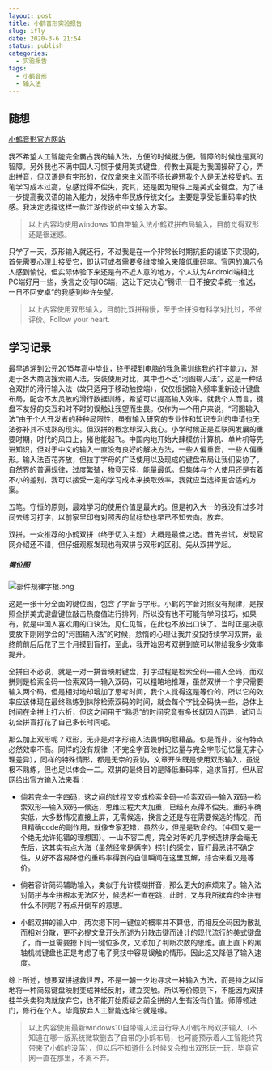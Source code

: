 ```yaml
---
layout: post
title: 小鹤音形实验报告
slug: ifly
date: 2020-3-6 21:54
status: publish
categories:
  - 实验报告
tags: 
  - 小鹤音形
  - 输入法
---
```

## 随想

[小鹤音形官方网站](https://www.flypy.com)

我不希望人工智能完全霸占我的输入法，方便的时候挺方便，智障的时候也是真的智障。另外我也不满中国人习惯于使用美式键盘，传教士真是为我国操碎了心，弄出拼音，但汉语是有字形的，仅仅拿来主义而不扬长避短我个人是无法接受的。五笔学习成本过高，总感觉得不偿失，究其，还是因为硬件上是美式全键盘。为了进一步提高我汉语的输入能力，发扬中华民族传统文化，主要是享受低重码率的快感。我决定选择这样一款江湖传说的中文输入方案。

> 以上内容均使用windows 10自带输入法小鹤双拼布局输入，目前觉得双形还是很迷惑。

只学了一天，双形输入就还行，不过我是在一个非常长时期抗拒的铺垫下实现的，首先需要心理上接受它，即认可或者需要多维度输入来降低重码率。官网的演示令人感到愉悦，但实际体验下来还是有不近人意的地方，个人认为Android端相比PC端好用一些，换言之没有IOS端，这让下定决心“腾讯一日不接安卓统一推送，一日不回安卓”的我感到些许失望。

> 以上内容使用双形输入，目前比双拼稍慢，至于全拼没有科学对比过，不做评价。Follow your heart.

## 学习记录

最早追溯到公元2015年高中毕业，终于摸到电脑的我急需训练我的打字能力，游走于各大商店搜索输入法，安装使用对比，其中也不乏“河图输入法”，这是一种结合双拼的滑行输入法（故只适用于移动触控端），仅仅根据输入频率重新设计键盘布局，配合不太灵敏的滑行数据训练，希望可以提高输入效率。就我个人而言，键盘不友好的交互和时不时的误触让我望而生畏。仅作为一个用户来说，“河图输入法”由于个人开发者的种种局限性，虽有输入研究的专业性和知识专利的申请也无法弥补其不成熟的现实。但双拼的概念却深入我心。小学时候正是互联网发展的重要时期，时代的风口上，猪也能起飞。中国内地开始大肆模仿计算机、单片机等先进知识，但对于中文的输入一直没有良好的解决方法，一些人偏重音，一些人偏重形。输入法百花齐放，但拉丁字母的广泛使用以及现成的键盘布局让我们妥协了，自然界的普遍规律，过度繁殖，物竞天择，能量最低。但集体与个人使用还是有着不小的差别，我可以接受一定的学习成本来换取效率，我就应当选择更合适的方案。

五笔。守恒的原则，最难学习的使用价值是最大的。但是初入大一的我没有过多时间去练习打字，以前家里印有对照表的鼠标垫也早已不知去向。放弃。

双拼。一众推荐的小鹤双拼（终于切入主题）大概是最佳之选。首先尝试，发现官网介绍还不错，但仔细观察发现也有双拼与双形的区别。先从双拼学起。

##### 键位图

![部件规律字根.png](https://cdn.nlark.com/yuque/0/2020/png/645059/1579094901587-88900d21-4922-4cbf-b61b-19ac77373a5a.png)

这是一张十分全面的键位图，包含了字音与字形。小鹤的字音对照没有规律，是按照全拼美式键盘键位敲击热度值进行排列，所以没有也不可能有学习技巧，如果有，就是中国人喜欢用的口诀法，见仁见智，在此也不放出口诀了。当时正是决意要放下刚刚学会的“河图输入法”的时候，怠惰的心理让我并没投持续学习双拼，最终前前后后花了三个月摸到盲打，至此，我开始思考双拼到底可以带给我多少效率提升。

全拼自不必说，就是一对一拼音映射键盘，打字过程是检索全码—输入全码，而双拼则是检索全码—检索双码—输入双码，可以粗略地推理，虽然双拼一个字只需要输入两个码，但是相对地却增加了思考时间，我个人觉得这是等价的，所以它的效率应该体现在最终熟练到抹除检索双码的时间，就会每个字比全码快一些，总体上时间在全拼上打六折，但这之间用于“熟悉”的时间究竟有多长就因人而异，试问当初全拼盲打花了自己多长时间呢。

那么加上双形呢？双形，无非是对字形输入法畏惧的慰藉品，似是而非，没有特点必然效率不高。同样的没有规律（不完全字音映射记忆量与完全字形记忆量无非心理差异），同样的特殊情形，都是无奈的妥协，文章开头既是使用双形输入，虽说极不熟练，但也足以体会一二。双拼的最终目的是降低重码率，追求盲打。但从官网给出官方输入法来看：

- 倘若完全一字四码，这之间的过程又变成检索全码—检索双码—输入双码—检索双形—输入双码—候选，思维过程大大加重，已经有点得不偿失。重码率确实低，大多数情况直接上屏，无需候选，换言之还是存在需要候选的情况，而且精确code的副作用，就像专家犯错，虽然少，但是是致命的。（中国又是一个绝无允许犯错的理想国）。一山不容二虎，完全对等的几字候选排序会毫无先后，这其实有点大海（虽然经常是俩字）捞针的感觉，盲打最忌讳不确定性，从好不容易降低的重码率得到的自信瞬间在这里瓦解，综合来看又是等价。

- 倘若容许简码辅助输入，类似于允许模糊拼音，那么更大的麻烦来了。输入法对简拼与全拼根本无法区分，候选栏一直在跳，此时，又与我所摈弃的全拼有什么不同呢？有点开倒车的意思。

- 小鹤双拼的输入中，两次摁下同一键位的概率并不算低，而相反全码因为散乱而相对分散，更不必提文章开头所述为分散击键而设计的现代流行的美式键盘了，而一旦需要摁下同一键位多次，又添加了判断次数的思维。直上直下的黑轴机械键盘也正是考虑了电子竞技中容易误触的情形。因此这又降低了输入速度。

综上所述，想要双拼拯救世界，不是一朝一夕地寻求一种输入方法，而是持之以恒地将一种简易键盘映射变成神经反射，建立突触。所以等价原则下，不能因为双拼挂羊头卖狗肉就放弃它，也不能开始质疑之前全拼的人生有没有价值。师傅领进门，修行在个人。毕竟放弃人工智能选择它就是缘。

> 以上内容使用最新windows10自带输入法自行导入小鹤布局双拼输入（不知道在哪一版系统微软删去了自带的小鹤布局，也可能预示着人工智能终究带来了小鹤的没落），但以后不知道什么时候又会掏出双形玩一玩，毕竟官网一直在那里，不离不弃。
